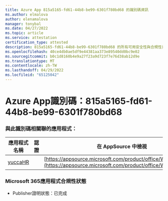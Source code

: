 ```yaml
---
title: Azure App 815a5165-fd61-44b8-be99-6301f780bd68 的識別碼資訊
ms.author: elmalova
author: elenamalova
manager: tonybal
ms.date: 04/27/2022
ms.topic: article
ms.service: attestation
certification_type: attested
description: 815a5165-fd61-44b8-be99-6301f780bd68 的所有可用安全性與合規性資訊。
ms.openlocfilehash: 40ce4db0ae5df9e44381aa373e89540dd0bc9e02
ms.sourcegitcommit: b0c1d8160b4e9a27f23a9d723f7e76d38ab12d9e
ms.translationtype: MT
ms.contentlocale: zh-TW
ms.lasthandoff: 04/29/2022
ms.locfileid: "65125042"
---
```

# <a name="azure-app-id-815a5165-fd61-44b8-be99-6301f780bd68"></a>Azure App識別碼：815a5165-fd61-44b8-be99-6301f780bd68


### <a name="apps-associated-with-this-id"></a>與此識別碼相關聯的應用程式：
| **應用程式名稱** | **認證** | **在 AppSource 中檢視** |
|--------------|---------------|-----------------------|
| [yuccaHR](../forward/WA200003242.md) |  | [https://appsource.microsoft.com/product/office/WA200003242](https://appsource.microsoft.com/product/office/WA200003242) |

### <a name="microsoft-365-app-compliance-status"></a>Microsoft 365應用程式合規性狀態
- Publisher證明狀態：已完成

